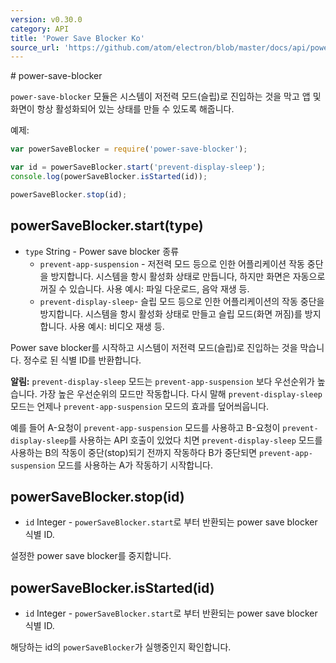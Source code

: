 ```yaml
---
version: v0.30.0
category: API
title: 'Power Save Blocker Ko'
source_url: 'https://github.com/atom/electron/blob/master/docs/api/power-save-blocker-ko.md'
---
```


﻿# power-save-blocker

`power-save-blocker` 모듈은 시스템이 저전력 모드(슬립)로 진입하는 것을 막고 앱 및 화면이 항상 활성화되어 있는 상태를 만들 수 있도록 해줍니다.

예제:

```javascript
var powerSaveBlocker = require('power-save-blocker');

var id = powerSaveBlocker.start('prevent-display-sleep');
console.log(powerSaveBlocker.isStarted(id));

powerSaveBlocker.stop(id);
```

## powerSaveBlocker.start(type)

* `type` String - Power save blocker 종류
  * `prevent-app-suspension` - 저전력 모드 등으로 인한 어플리케이션 작동 중단을 방지합니다.
    시스템을 항시 활성화 상태로 만듭니다, 하지만 화면은 자동으로 꺼질 수 있습니다.  사용 예시: 파일 다운로드, 음악 재생 등.
  * `prevent-display-sleep`- 슬립 모드 등으로 인한 어플리케이션의 작동 중단을 방지합니다.
    시스템을 항시 활성화 상태로 만들고 슬립 모드(화면 꺼짐)를 방지합니다.  사용 예시: 비디오 재생 등.

Power save blocker를 시작하고 시스템이 저전력 모드(슬립)로 진입하는 것을 막습니다. 정수로 된 식별 ID를 반환합니다.

**알림:**
`prevent-display-sleep` 모드는 `prevent-app-suspension` 보다 우선순위가 높습니다.
가장 높은 우선순위의 모드만 작동합니다. 다시 말해 `prevent-display-sleep` 모드는 언제나 `prevent-app-suspension` 모드의 효과를 덮어씌웁니다.

예를 들어 A-요청이 `prevent-app-suspension` 모드를 사용하고 B-요청이 `prevent-display-sleep`를 사용하는 API 호출이 있었다 치면
`prevent-display-sleep` 모드를 사용하는 B의 작동이 중단(stop)되기 전까지 작동하다 B가 중단되면 `prevent-app-suspension` 모드를 사용하는 A가 작동하기 시작합니다.

## powerSaveBlocker.stop(id)

* `id` Integer - `powerSaveBlocker.start`로 부터 반환되는 power save blocker 식별 ID.

설정한 power save blocker를 중지합니다.

## powerSaveBlocker.isStarted(id)

* `id` Integer - `powerSaveBlocker.start`로 부터 반환되는 power save blocker 식별 ID.

해당하는 id의 `powerSaveBlocker`가 실행중인지 확인합니다.
